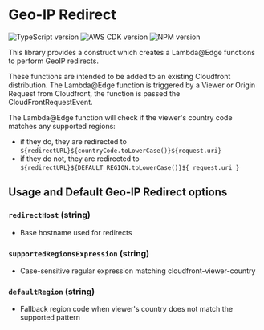 # Geo-IP Redirect 

![TypeScript version](https://img.shields.io/github/package-json/dependency-version/aligent/cdk-constructs/dev/typescript?filename=packages/geoip-redirect/package.json&color=red) ![AWS CDK version](https://img.shields.io/github/package-json/dependency-version/aligent/cdk-constructs/dev/aws-cdk?filename=packages/geoip-redirect/package.json) ![NPM version](https://img.shields.io/npm/v/%40aligent%2Fcdk-geoip-redirect?color=green)

This library provides a construct which creates a Lambda@Edge functions to perform GeoIP redirects.

These functions are intended to be added to an existing Cloudfront distribution. The Lambda@Edge function is triggered by a Viewer or Origin Request from Cloudfront, the function is passed the CloudFrontRequestEvent.

The Lambda@Edge function will check if the viewer's country code matches any supported regions:
- if they do, they are redirected to `${redirectURL}${countryCode.toLowerCase()}${request.uri}`
- if they do not, they are redirected to `${redirectURL}${DEFAULT_REGION.toLowerCase()}${
        request.uri
      }`

## Usage and Default Geo-IP Redirect options
### `redirectHost` (string)
- Base hostname used for redirects

### `supportedRegionsExpression` (string)
- Case-sensitive regular expression matching cloudfront-viewer-country

### `defaultRegion` (string)
- Fallback region code when viewer's country does not match the supported pattern

